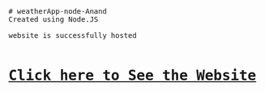 <pre>
# weatherApp-node-Anand <br>Created using Node.JS

website is successfully hosted 

<h1><a href="https://weather-app-node-anand.herokuapp.com/" target="_blank">Click here to See the Website</a></h1>
</pre>
